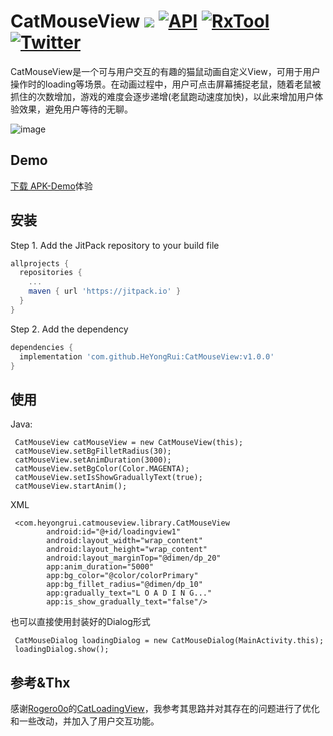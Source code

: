 # CatMouseView [![](https://img.shields.io/badge/platform-android-brightgreen.svg)](https://developer.android.com/index.html)  [![API](https://img.shields.io/badge/API-14%2B-blue.svg?style=flat)](https://android-arsenal.com/api?level=14)  [![RxTool](https://jitpack.io/v/HeYongRui/CatMouseView.svg)](https://jitpack.io/#HeYongRui/CatMouseView)  [![Twitter](https://img.shields.io/badge/Gradle-3.1.4-brightgreen.svg)](https://github.com/jiangzehui/polygonsview)

CatMouseView是一个可与用户交互的有趣的猫鼠动画自定义View，可用于用户操作时的loading等场景。在动画过程中，用户可点击屏幕捕捉老鼠，随着老鼠被抓住的次数增加，游戏的难度会逐步递增(老鼠跑动速度加快)，以此来增加用户体验效果，避免用户等待的无聊。

![image](https://raw.githubusercontent.com/HeYongRui/CatMouseView/master/screenshot/GIF.gif) 

## Demo
[下载 APK-Demo](https://github.com/HeYongRui/CatMouseView/raw/master/apk/app-debug.apk)体验

## 安装
Step 1. Add the JitPack repository to your build file

```groovy
allprojects {
  repositories {
    ...
    maven { url 'https://jitpack.io' }
  }
}
```

Step 2. Add the dependency

```groovy
dependencies {
  implementation 'com.github.HeYongRui:CatMouseView:v1.0.0'
}
```

## 使用

Java:
```
 CatMouseView catMouseView = new CatMouseView(this);
 catMouseView.setBgFilletRadius(30);
 catMouseView.setAnimDuration(3000);
 catMouseView.setBgColor(Color.MAGENTA);
 catMouseView.setIsShowGraduallyText(true);
 catMouseView.startAnim();
```
XML
```
 <com.heyongrui.catmouseview.library.CatMouseView
        android:id="@+id/loadingview1"
        android:layout_width="wrap_content"
        android:layout_height="wrap_content"
        android:layout_marginTop="@dimen/dp_20"
        app:anim_duration="5000"
        app:bg_color="@color/colorPrimary"
        app:bg_fillet_radius="@dimen/dp_10"
        app:gradually_text="L O A D I N G..."
        app:is_show_gradually_text="false"/>
```
也可以直接使用封装好的Dialog形式
```
 CatMouseDialog loadingDialog = new CatMouseDialog(MainActivity.this);
 loadingDialog.show();
```
## 参考&Thx
感谢[Rogero0o](https://github.com/Rogero0o)的[CatLoadingView](https://github.com/Rogero0o/CatLoadingView)，我参考其思路并对其存在的问题进行了优化和一些改动，并加入了用户交互功能。
